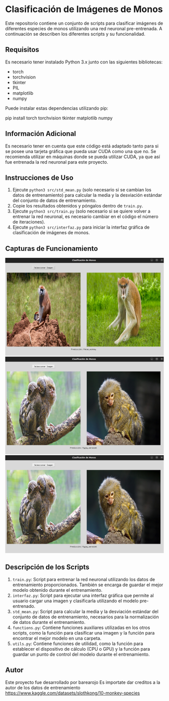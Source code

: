 # Clasificación de Imágenes de Monos

Este repositorio contiene un conjunto de scripts para clasificar imágenes de diferentes especies de monos utilizando una red neuronal pre-entrenada. A continuación se describen los diferentes scripts y su funcionalidad.

## Requisitos

Es necesario tener instalado Python 3.x junto con las siguientes bibliotecas:

- torch
- torchvision
- tkinter
- PIL
- matplotlib
- numpy

Puede instalar estas dependencias utilizando pip:

pip install torch torchvision tkinter matplotlib numpy


## Información Adicional

Es necesario tener en cuenta que este código está adaptado tanto para si se posee una tarjeta gráfica que pueda usar CUDA como una que no. Se recomienda utilizar en máquinas donde se pueda utilizar CUDA, ya que así fue entrenada la red neuronal para este proyecto.

## Instrucciones de Uso

1. Ejecute `python3 src/std_mean.py` (solo necesario si se cambian los datos de entrenamiento) para calcular la media y la desviación estándar del conjunto de datos de entrenamiento.
2. Copie los resultados obtenidos y póngalos dentro de `train.py`.
3. Ejecute `python3 src/train.py` (solo necesario si se quiere volver a entrenar la red neuronal, es necesario cambiar en el código el número de iteraciones).
4. Ejecute `python3 src/interfaz.py` para iniciar la interfaz gráfica de clasificación de imágenes de monos.

## Capturas de Funcionamiento

![Captura del funcionamienton1](./media/Ejemplo_uso1.png)
![Captura del funcionamienton2](./media/Ejemplo_uso2.png)
![Captura del funcionamienton3](./media/Ejemplo_uso2.png)


## Descripción de los Scripts

1. `train.py`: Script para entrenar la red neuronal utilizando los datos de entrenamiento proporcionados. También se encarga de guardar el mejor modelo obtenido durante el entrenamiento.
2. `interfaz.py`: Script para ejecutar una interfaz gráfica que permite al usuario cargar una imagen y clasificarla utilizando el modelo pre-entrenado.
3. `std_mean.py`: Script para calcular la media y la desviación estándar del conjunto de datos de entrenamiento, necesarios para la normalización de datos durante el entrenamiento.
4. `functions.py`: Contiene funciones auxiliares utilizadas en los otros scripts, como la función para clasificar una imagen y la función para encontrar el mejor modelo en una carpeta.
5. `utils.py`: Contiene funciones de utilidad, como la función para establecer el dispositivo de cálculo (CPU o GPU) y la función para guardar un punto de control del modelo durante el entrenamiento.

## Autor

Este proyecto fue desarrollado por barearojo
Es importate dar creditos a la autor de los datos de entrenamiento https://www.kaggle.com/datasets/slothkong/10-monkey-species
